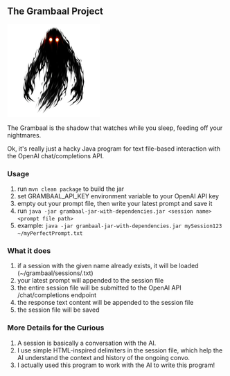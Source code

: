 ## The Grambaal Project

![Grambaal logo image](./Grambaal-logo-sm.png)

The Grambaal is the shadow that watches while you sleep, feeding off your nightmares.

Ok, it's really just a hacky Java program for text file-based interaction with the OpenAI chat/completions API.

### Usage
1. run `mvn clean package` to build the jar
2. set GRAMBAAL_API_KEY environment variable to your OpenAI API key
3. empty out your prompt file, then write your latest prompt and save it
3. run `java -jar grambaal-jar-with-dependencies.jar <session name> <prompt file path>`
4. example: `java -jar grambaal-jar-with-dependencies.jar mySession123 ~/myPerfectPrompt.txt`

### What it does
1. if a session with the given name already exists, it will be loaded (~/grambaal/sessions/<session name>.txt)
2. your latest prompt will appended to the session file
3. the entire session file will be submitted to the OpenAI API /chat/completions endpoint
4. the response text content will be appended to the session file
5. the session file will be saved

### More Details for the Curious
1. A session is basically a conversation with the AI.
2. I use simple HTML-inspired delimiters in the session file, which help the AI understand the context and history of the ongoing convo.
3. I actually used this program to work with the AI to write this program!